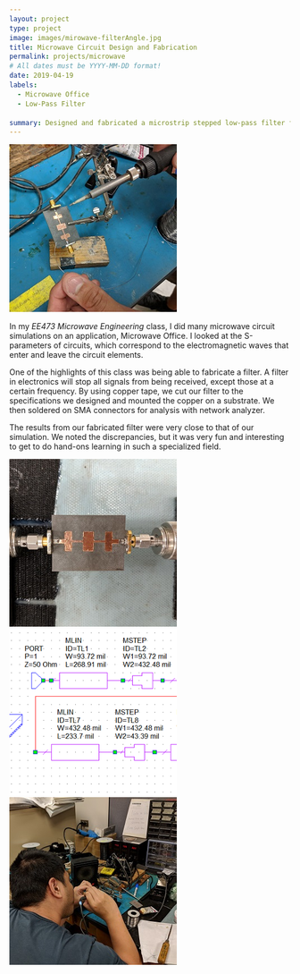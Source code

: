 ```yaml
---
layout: project
type: project
image: images/mirowave-filterAngle.jpg
title: Microwave Circuit Design and Fabrication
permalink: projects/microwave
# All dates must be YYYY-MM-DD format!
date: 2019-04-19
labels:
  - Microwave Office
  - Low-Pass Filter

summary: Designed and fabricated a microstrip stepped low-pass filter for EE473 Microwave Engineering.
---
```


<img class="ui medium right floated rounded image" src="../images/microwave-solder2.jpg">

In my *EE473 Microwave Engineering* class, I did many microwave circuit simulations on an application, Microwave Office. I looked at the S-parameters of circuits, which correspond to the electromagnetic waves that enter and leave the circuit elements.

One of the highlights of this class was being able to fabricate a filter. A filter in electronics will stop all signals from being received, except those at a certain frequency. By using copper tape, we cut our filter to the specifications we designed and mounted the copper on a substrate. We then soldered on SMA connectors for analysis with network analyzer.

The results from our fabricated filter were very close to that of our simulation. We noted the discrepancies, but it was very fun and interesting to get to do hand-ons learning in such a specialized field.

<div class="ui small rounded images">
  <img class="ui image" src="../images/microwave-filterAnalysis.jpg">
  <img class="ui image" src="../images/microwave-sim.png">
  <img class="ui image" src="../images/microwave-solder.jpg">
</div>
